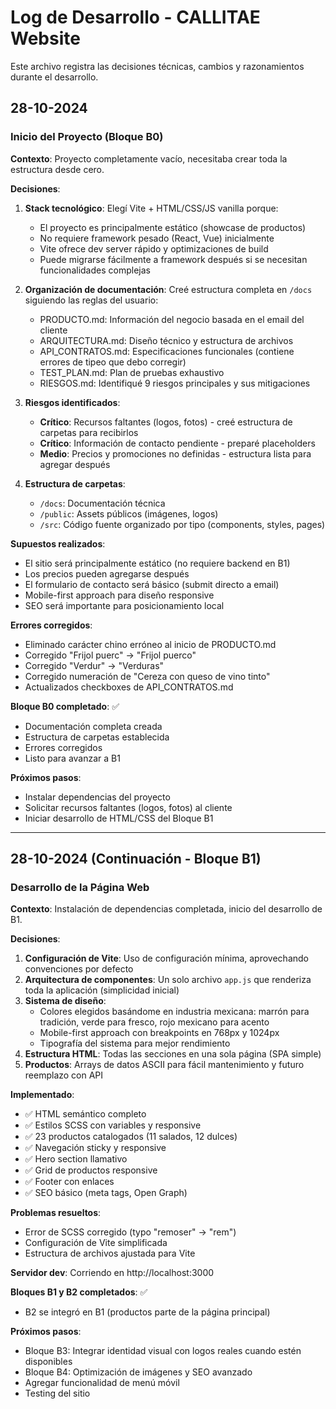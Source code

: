 # Log de Desarrollo - CALLITAE Website

Este archivo registra las decisiones técnicas, cambios y razonamientos durante el desarrollo.

## 28-10-2024

### Inicio del Proyecto (Bloque B0)

**Contexto**: Proyecto completamente vacío, necesitaba crear toda la estructura desde cero.

**Decisiones**:
1. **Stack tecnológico**: Elegí Vite + HTML/CSS/JS vanilla porque:
   - El proyecto es principalmente estático (showcase de productos)
   - No requiere framework pesado (React, Vue) inicialmente
   - Vite ofrece dev server rápido y optimizaciones de build
   - Puede migrarse fácilmente a framework después si se necesitan funcionalidades complejas

2. **Organización de documentación**: Creé estructura completa en `/docs` siguiendo las reglas del usuario:
   - PRODUCTO.md: Información del negocio basada en el email del cliente
   - ARQUITECTURA.md: Diseño técnico y estructura de archivos
   - API_CONTRATOS.md: Especificaciones funcionales (contiene errores de tipeo que debo corregir)
   - TEST_PLAN.md: Plan de pruebas exhaustivo
   - RIESGOS.md: Identifiqué 9 riesgos principales y sus mitigaciones

3. **Riesgos identificados**:
   - **Crítico**: Recursos faltantes (logos, fotos) - creé estructura de carpetas para recibirlos
   - **Crítico**: Información de contacto pendiente - preparé placeholders
   - **Medio**: Precios y promociones no definidas - estructura lista para agregar después

4. **Estructura de carpetas**: 
   - `/docs`: Documentación técnica
   - `/public`: Assets públicos (imágenes, logos)
   - `/src`: Código fuente organizado por tipo (components, styles, pages)

**Supuestos realizados**:
- El sitio será principalmente estático (no requiere backend en B1)
- Los precios pueden agregarse después
- El formulario de contacto será básico (submit directo a email)
- Mobile-first approach para diseño responsive
- SEO será importante para posicionamiento local

**Errores corregidos**:
- Eliminado carácter chino erróneo al inicio de PRODUCTO.md
- Corregido "Frijol puerc" → "Frijol puerco"
- Corregido "Verdur" → "Verduras"
- Corregido numeración de "Cereza con queso de vino tinto"
- Actualizados checkboxes de API_CONTRATOS.md

**Bloque B0 completado**: ✅
- Documentación completa creada
- Estructura de carpetas establecida
- Errores corregidos
- Listo para avanzar a B1

**Próximos pasos**:
- Instalar dependencias del proyecto
- Solicitar recursos faltantes (logos, fotos) al cliente
- Iniciar desarrollo de HTML/CSS del Bloque B1

---

## 28-10-2024 (Continuación - Bloque B1)

### Desarrollo de la Página Web

**Contexto**: Instalación de dependencias completada, inicio del desarrollo de B1.

**Decisiones**:
1. **Configuración de Vite**: Uso de configuración mínima, aprovechando convenciones por defecto
2. **Arquitectura de componentes**: Un solo archivo `app.js` que renderiza toda la aplicación (simplicidad inicial)
3. **Sistema de diseño**:
   - Colores elegidos basándome en industria mexicana: marrón para tradición, verde para fresco, rojo mexicano para acento
   - Mobile-first approach con breakpoints en 768px y 1024px
   - Tipografía del sistema para mejor rendimiento
4. **Estructura HTML**: Todas las secciones en una sola página (SPA simple)
5. **Productos**: Arrays de datos ASCII para fácil mantenimiento y futuro reemplazo con API

**Implementado**:
- ✅ HTML semántico completo
- ✅ Estilos SCSS con variables y responsive
- ✅ 23 productos catalogados (11 salados, 12 dulces)
- ✅ Navegación sticky y responsive
- ✅ Hero section llamativo
- ✅ Grid de productos responsive
- ✅ Footer con enlaces
- ✅ SEO básico (meta tags, Open Graph)

**Problemas resueltos**:
- Error de SCSS corregido (typo "remoser" → "rem")
- Configuración de Vite simplificada
- Estructura de archivos ajustada para Vite

**Servidor dev**: Corriendo en http://localhost:3000

**Bloques B1 y B2 completados**: ✅
- B2 se integró en B1 (productos parte de la página principal)

**Próximos pasos**:
- Bloque B3: Integrar identidad visual con logos reales cuando estén disponibles
- Bloque B4: Optimización de imágenes y SEO avanzado
- Agregar funcionalidad de menú móvil
- Testing del sitio

